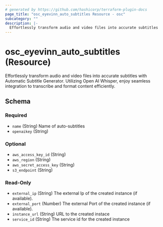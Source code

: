 ```yaml
---
# generated by https://github.com/hashicorp/terraform-plugin-docs
page_title: "osc_eyevinn_auto_subtitles Resource - osc"
subcategory: ""
description: |-
  Effortlessly transform audio and video files into accurate subtitles with Automatic Subtitle Generator. Utilizing Open AI Whisper, enjoy seamless integration to transcribe and format content efficiently.
---
```


# osc_eyevinn_auto_subtitles (Resource)

Effortlessly transform audio and video files into accurate subtitles with Automatic Subtitle Generator. Utilizing Open AI Whisper, enjoy seamless integration to transcribe and format content efficiently.



<!-- schema generated by tfplugindocs -->
## Schema

### Required

- `name` (String) Name of auto-subtitles
- `openaikey` (String)

### Optional

- `aws_access_key_id` (String)
- `aws_region` (String)
- `aws_secret_access_key` (String)
- `s3_endpoint` (String)

### Read-Only

- `external_ip` (String) The external Ip of the created instance (if available).
- `external_port` (Number) The external Port of the created instance (if available).
- `instance_url` (String) URL to the created instace
- `service_id` (String) The service id for the created instance
